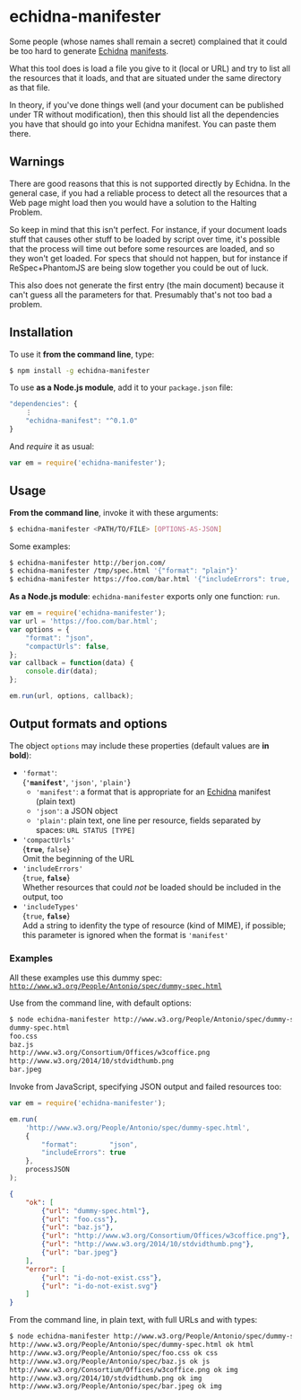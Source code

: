 
# echidna-manifester

Some people (whose names shall remain a secret) complained that it could be too hard to generate
[Echidna](https://github.com/w3c/echidna) [manifests](https://github.com/w3c/echidna/wiki/How-to-use-Echidna#request-a-publication).

What this tool does is load a file you give to it (local or URL) and try to list
all the resources that it loads, and that are situated under the same directory as that file.

In theory, if you've done things well (and your document can be published under TR without
modification), then this should list all the dependencies you have that should go into your Echidna
manifest. You can paste them there.

## Warnings

There are good reasons that this is not supported directly by Echidna. In the general case, if you
had a reliable process to detect all the resources that a Web page might load then you would have a
solution to the Halting Problem.

So keep in mind that this isn't perfect. For instance, if your document loads stuff that causes
other stuff to be loaded by script over time, it's possible that the process will time out before
some resources are loaded, and so they won't get loaded. For specs that should not happen, but for
instance if ReSpec+PhantomJS are being slow together you could be out of luck.

This also does not generate the first entry (the main document) because it can't guess all the
parameters for that. Presumably that's not too bad a problem.

## Installation

To use it **from the command line**, type:
```bash
$ npm install -g echidna-manifester
```

To use **as a Node.js module**, add it to your `package.json` file:
```javascript
"dependencies": {
    ⋮
    "echidna-manifest": "^0.1.0"
}
```
And *require* it as usual:
```javascript
var em = require('echidna-manifester');
```

## Usage

**From the command line**, invoke it with these arguments:
```bash
$ echidna-manifester <PATH/TO/FILE> [OPTIONS-AS-JSON]
```

Some examples:
```bash
$ echidna-manifester http://berjon.com/
$ echidna-manifester /tmp/spec.html '{"format": "plain"}'
$ echidna-manifester https://foo.com/bar.html '{"includeErrors": true, "includeTypes": true}'
```

**As a Node.js module**: `echidna-manifester` exports only one function: `run`.

```javascript
var em = require('echidna-manifester');
var url = 'https://foo.com/bar.html';
var options = {
    "format": "json",
    "compactUrls": false,
};
var callback = function(data) {
    console.dir(data);
};

em.run(url, options, callback);
```

## Output formats and options

The object `options` may include these properties (default values are **in bold**):

* `'format'`:  
  {**`'manifest'`**, `'json'`, `'plain'`}  
  * `'manifest'`: a format that is appropriate for an [Echidna](https://github.com/w3c/echidna) manifest (plain text)
  * `'json'`: a JSON object
  * `'plain'`: plain text, one line per resource, fields separated by spaces: `URL STATUS [TYPE]`
* `'compactUrls'`  
  {**`true`**, `false`}  
  Omit the beginning of the URL
* `'includeErrors'`  
  {`true`, **`false`**}  
  Whether resources that could *not* be loaded should be included in the output, too
* `'includeTypes'`  
  {`true`, **`false`**}  
  Add a string to idenfity the type of resource (kind of MIME), if possible;  
  this parameter is ignored when the format is `'manifest'`

### Examples

All these examples use this dummy spec:  
[`http://www.w3.org/People/Antonio/spec/dummy-spec.html`](http://www.w3.org/People/Antonio/spec/dummy-spec.html)

Use from the command line, with default options:
```bash
$ node echidna-manifester http://www.w3.org/People/Antonio/spec/dummy-spec.html
dummy-spec.html
foo.css
baz.js
http://www.w3.org/Consortium/Offices/w3coffice.png
http://www.w3.org/2014/10/stdvidthumb.png
bar.jpeg
```

Invoke from JavaScript, specifying JSON output and failed resources too:
```javascript
var em = require('echidna-manifester');

em.run(
    'http://www.w3.org/People/Antonio/spec/dummy-spec.html',
    {
        "format":        "json",
        "includeErrors": true
    },
    processJSON
);
```

```json
{
    "ok": [
        {"url": "dummy-spec.html"},
        {"url": "foo.css"},
        {"url": "baz.js"},
        {"url": "http://www.w3.org/Consortium/Offices/w3coffice.png"},
        {"url": "http://www.w3.org/2014/10/stdvidthumb.png"},
        {"url": "bar.jpeg"}
    ],
    "error": [
        {"url": "i-do-not-exist.css"},
        {"url": "i-do-not-exist.svg"}
    ]
}
```

From the command line, in plain text, with full URLs and with types:
```bash
$ node echidna-manifester http://www.w3.org/People/Antonio/spec/dummy-spec.html '{"format": "plain", "includeTypes": true, "compactUrls": false}'
http://www.w3.org/People/Antonio/spec/dummy-spec.html ok html
http://www.w3.org/People/Antonio/spec/foo.css ok css
http://www.w3.org/People/Antonio/spec/baz.js ok js
http://www.w3.org/Consortium/Offices/w3coffice.png ok img
http://www.w3.org/2014/10/stdvidthumb.png ok img
http://www.w3.org/People/Antonio/spec/bar.jpeg ok img
```

